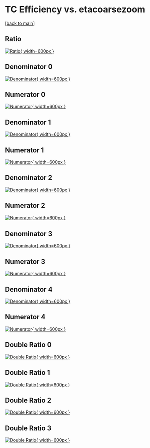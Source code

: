# TC Efficiency vs. etacoarsezoom

[[back to main](./)]



## Ratio

[![Ratio](../mtv/var/TC_xtr_13_-1_eff_etacoarsezoom.png){ width=600px }](../mtv/var/TC_xtr_13_-1_eff_etacoarsezoom.pdf)

## Denominator 0

[![Denominator](../mtv/den/TC_xtr_13_-1_eff_etacoarsezoom_den0.png){ width=600px }](../mtv/den/TC_xtr_13_-1_eff_etacoarsezoom_den0.pdf)

## Numerator 0

[![Numerator](../mtv/num/TC_xtr_13_-1_eff_etacoarsezoom_num0.png){ width=600px }](../mtv/num/TC_xtr_13_-1_eff_etacoarsezoom_num0.pdf)

## Denominator 1

[![Denominator](../mtv/den/TC_xtr_13_-1_eff_etacoarsezoom_den1.png){ width=600px }](../mtv/den/TC_xtr_13_-1_eff_etacoarsezoom_den1.pdf)

## Numerator 1

[![Numerator](../mtv/num/TC_xtr_13_-1_eff_etacoarsezoom_num1.png){ width=600px }](../mtv/num/TC_xtr_13_-1_eff_etacoarsezoom_num1.pdf)

## Denominator 2

[![Denominator](../mtv/den/TC_xtr_13_-1_eff_etacoarsezoom_den2.png){ width=600px }](../mtv/den/TC_xtr_13_-1_eff_etacoarsezoom_den2.pdf)

## Numerator 2

[![Numerator](../mtv/num/TC_xtr_13_-1_eff_etacoarsezoom_num2.png){ width=600px }](../mtv/num/TC_xtr_13_-1_eff_etacoarsezoom_num2.pdf)

## Denominator 3

[![Denominator](../mtv/den/TC_xtr_13_-1_eff_etacoarsezoom_den3.png){ width=600px }](../mtv/den/TC_xtr_13_-1_eff_etacoarsezoom_den3.pdf)

## Numerator 3

[![Numerator](../mtv/num/TC_xtr_13_-1_eff_etacoarsezoom_num3.png){ width=600px }](../mtv/num/TC_xtr_13_-1_eff_etacoarsezoom_num3.pdf)

## Denominator 4

[![Denominator](../mtv/den/TC_xtr_13_-1_eff_etacoarsezoom_den4.png){ width=600px }](../mtv/den/TC_xtr_13_-1_eff_etacoarsezoom_den4.pdf)

## Numerator 4

[![Numerator](../mtv/num/TC_xtr_13_-1_eff_etacoarsezoom_num4.png){ width=600px }](../mtv/num/TC_xtr_13_-1_eff_etacoarsezoom_num4.pdf)

## Double Ratio 0

[![Double Ratio](../mtv/ratio/TC_xtr_13_-1_eff_etacoarsezoom_ratio0.png){ width=600px }](../mtv/ratio/TC_xtr_13_-1_eff_etacoarsezoom_ratio0.pdf)

## Double Ratio 1

[![Double Ratio](../mtv/ratio/TC_xtr_13_-1_eff_etacoarsezoom_ratio1.png){ width=600px }](../mtv/ratio/TC_xtr_13_-1_eff_etacoarsezoom_ratio1.pdf)

## Double Ratio 2

[![Double Ratio](../mtv/ratio/TC_xtr_13_-1_eff_etacoarsezoom_ratio2.png){ width=600px }](../mtv/ratio/TC_xtr_13_-1_eff_etacoarsezoom_ratio2.pdf)

## Double Ratio 3

[![Double Ratio](../mtv/ratio/TC_xtr_13_-1_eff_etacoarsezoom_ratio3.png){ width=600px }](../mtv/ratio/TC_xtr_13_-1_eff_etacoarsezoom_ratio3.pdf)

